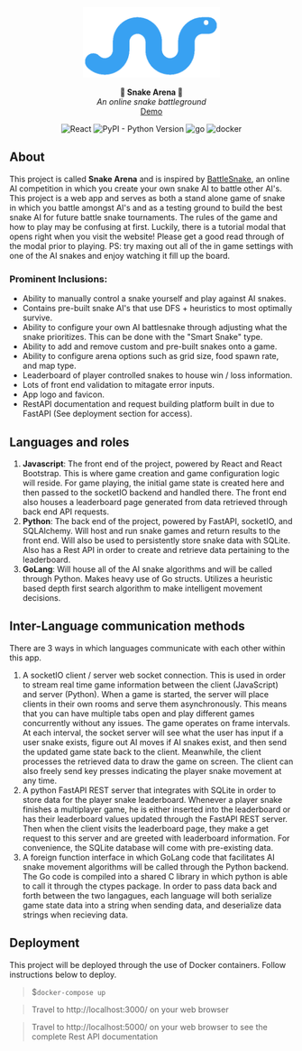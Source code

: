 <p align="center">
  <img src="./title.png" alt="Legacy Edition" height="125" />
</p>
<p align="center">
  <strong>🐍 Snake Arena 🐍</strong></br>
  <em>An online snake battleground</em></br>
  <a href="https://asim-shrestha.github.io/snake-arena/" target="_blaank">Demo</a>
</p>
<p align="center">
<img alt="React" src="https://badges.aleen42.com/src/react.svg" />
<img alt="PyPI - Python Version" src="https://img.shields.io/pypi/pyversions/fastapi" />
<img alt="go" src="https://badges.aleen42.com/src/golang.svg" />
<img alt="docker" src="https://badges.aleen42.com/src/docker.svg" />
</p>

## About
This project is called <b>Snake Arena</b> and is inspired by [BattleSnake](https://play.battlesnake.com/), an online AI competition in which you create your own snake AI to battle other AI's. This project is a web app and serves as both a stand alone game of snake in which you battle amongst AI's and as a testing ground to build the best snake AI for future battle snake tournaments. The rules of the game and how to play may be confusing at first. Luckily, there is a tutorial modal that opens right when you visit the website! Please get a good read through of the modal prior to playing. PS: try maxing out all of the in game settings with one of the AI snakes and enjoy watching it fill up the board.

### Prominent Inclusions:
- Ability to manually control a snake yourself and play against AI snakes.
- Contains pre-built snake AI's that use DFS + heuristics to most optimally survive.
- Ability to configure your own AI battlesnake through adjusting what the snake prioritizes. This can be done with the "Smart Snake" type. 
- Ability to add and remove custom and pre-built snakes onto a game.
- Ability to configure arena options such as grid size, food spawn rate, and map type.
- Leaderboard of player controlled snakes to house win / loss information.
- Lots of front end validation to mitagate error inputs.
- App logo and favicon.
- RestAPI documentation and request building platform built in due to FastAPI (See deployment section for access).

## Languages and roles
1. <b>Javascript</b>: The front end of the project, powered by React and React Bootstrap. This is where game creation and game configuration logic will reside. For game playing, the initial game state is created here and then passed to the socketIO backend and handled there. The front end also houses a leaderboard page generated from data retrieved through back end API requests.
2. <b>Python</b>: The back end of the project, powered by FastAPI, socketIO, and SQLAlchemy. Will host and run snake games and return results to the front end. Will also be used to persistently store snake data with SQLite. Also has a Rest API in order to create and retrieve data pertaining to the leaderboard. 
3. <b>GoLang</b>: Will house all of the AI snake algorithms and will be called through Python. Makes heavy use of Go structs. Utilizes a heuristic based depth first search algorithm to make intelligent movement decisions.

## Inter-Language communication methods
There are 3 ways in which languages communicate with each other within this app.
1. A socketIO client / server web socket connection. This is used in order to stream real time game information between the client (JavaScript) and server (Python). When a game is started, the server will place clients in their own rooms and serve them asynchronously. This means that you can have multiple tabs open and play different games concurrently without any issues. The game operates on frame intervals. At each interval, the socket server will see what the user has input if a user snake exists, figure out AI moves if AI snakes exist, and then send the updated game state back to the client. Meanwhile, the client processes the retrieved data to draw the game on screen. The client can also freely send key presses indicating the player snake movement at any time.
2. A python FastAPI REST server that integrates with SQLite in order to store data for the player snake leaderboard. Whenever a player snake finishes a multiplayer game, he is either inserted into the leaderboard or has their leaderboard values updated through the FastAPI REST server. Then when the client visits the leaderboard page, they make a get request to this server and are greeted with leaderboard information. For convenience, the SQLite database will come with pre-existing data. 
3. A foreign function interface in which GoLang code that facilitates AI snake movement algorithms will be called through the Python backend. The Go code is compiled into a shared C library in which python is able to call it through the ctypes package. In order to pass data back and forth between the two langagues, each language will both serialize game state data into a string when sending data, and deserialize data strings when recieving data.

## Deployment
This project will be deployed through the use of Docker containers. Follow instructions below to deploy.
> $`docker-compose up`

>Travel to http://localhost:3000/ on your web browser

>Travel to http://localhost:5000/ on your web browser to see the complete Rest API documentation

